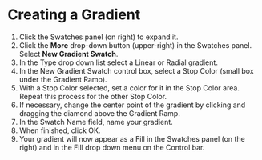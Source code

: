 # Creating a Gradient

1. Click the Swatches panel \(on right\) to expand it.
2. Click the **More** drop-down button \(upper-right\) in the Swatches panel. Select **New Gradient Swatch**.
3. In the Type drop down list select a Linear or Radial gradient.
4. In the New Gradient Swatch control box, select a Stop Color \(small box under the Gradient Ramp\).
5. With a Stop Color selected, set a color for it in the Stop Color area. Repeat this process for the other Stop Color.
6. If necessary, change the center point of the gradient by clicking and dragging the diamond above the Gradient Ramp.
7. In the Swatch Name field, name your gradient.
8. When finished, click OK.
9. Your gradient will now appear as a Fill in the Swatches panel \(on the right\) and in the Fill drop down menu on the Control bar.



